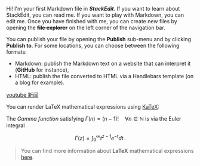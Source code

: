 Hi! I'm your first Markdown file in ***StackEdit***. If you want to learn about StackEdit, you can read me. If you want to play with Markdown, you can edit me. Once you have finished with me, you can create new files by opening the **~~file explorer~~** on the left corner of the navigation bar.

You can publish your file by opening the **Publish** sub-menu and by clicking **Publish to**. For some locations, you can choose between the following formats:

- Markdown: publish the Markdown text on a website that can interpret it (**GitHub** for instance),
- HTML: publish the file converted to HTML via a Handlebars template (on a blog for example).

[youtube 新闻](https://www.youtube.com/live/ORAJKVq_Z7s?si=DqCr4feZXDnz76_o)

You can render LaTeX mathematical expressions using [KaTeX](https://khan.github.io/KaTeX/):

The *Gamma function* satisfying $\Gamma(n) = (n-1)!\quad\forall n\in\mathbb N$ is via the Euler integral

$$
\Gamma(z) = \int_0^\infty t^{z-1}e^{-t}dt\,.
$$

> You can find more information about **LaTeX** mathematical expressions [here](http://meta.math.stackexchange.com/questions/5020/mathjax-basic-tutorial-and-quick-reference).





